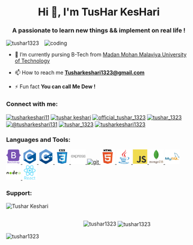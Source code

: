 <h1 align="center">Hi 👋, I'm TusHar KesHari</h1>
<h3 align="center">A passionate to learn new things && implement on real life !</h3>

<img align="right" alt="coding" width="400" src="https://camo.githubusercontent.com/5ddf73ad3a205111cf8c686f687fc216c2946a75005718c8da5b837ad9de78c9/68747470733a2f2f7468756d62732e6766796361742e636f6d2f4576696c4e657874446576696c666973682d736d616c6c2e676966">

<p align="left"> <img src="https://komarev.com/ghpvc/?username=tushar1323&label=Profile%20views&color=0e75b6&style=flat" alt="tushar1323" /> </p>

- 🔭 I’m currently pursing B-Tech from [Madan Mohan Malaviya University of Technology](http://www.mmmut.ac.in/)

- 📫 How to reach me **Tusharkeshari1323@gmail.com**

- ⚡ Fun fact **You can call Me Dew !**

<h3 align="left">Connect with me:</h3>
<p align="left">
<a href="https://twitter.com/tusharkeshari11" target="blank"><img align="center" src="https://raw.githubusercontent.com/rahuldkjain/github-profile-readme-generator/master/src/images/icons/Social/twitter.svg" alt="tusharkeshari11" height="30" width="40" /></a>
<a href="https://linkedin.com/in/tushar keshari" target="blank"><img align="center" src="https://raw.githubusercontent.com/rahuldkjain/github-profile-readme-generator/master/src/images/icons/Social/linked-in-alt.svg" alt="tushar keshari" height="30" width="40" /></a>
<a href="https://instagram.com/official_tushar_1323" target="blank"><img align="center" src="https://raw.githubusercontent.com/rahuldkjain/github-profile-readme-generator/master/src/images/icons/Social/instagram.svg" alt="official_tushar_1323" height="30" width="40" /></a>
<a href="https://www.codechef.com/users/tushar_1323" target="blank"><img align="center" src="https://cdn.jsdelivr.net/npm/simple-icons@3.1.0/icons/codechef.svg" alt="tushar_1323" height="30" width="40" /></a>
<a href="https://www.hackerrank.com/@tusharkeshari131" target="blank"><img align="center" src="https://raw.githubusercontent.com/rahuldkjain/github-profile-readme-generator/master/src/images/icons/Social/hackerrank.svg" alt="@tusharkeshari131" height="30" width="40" /></a>
<a href="https://www.leetcode.com/tushar_1323" target="blank"><img align="center" src="https://raw.githubusercontent.com/rahuldkjain/github-profile-readme-generator/master/src/images/icons/Social/leet-code.svg" alt="tushar_1323" height="30" width="40" /></a>
<a href="https://auth.geeksforgeeks.org/user/tusharkeshari1323" target="blank"><img align="center" src="https://raw.githubusercontent.com/rahuldkjain/github-profile-readme-generator/master/src/images/icons/Social/geeks-for-geeks.svg" alt="tusharkeshari1323" height="30" width="40" /></a>
</p>

<h3 align="left">Languages and Tools:</h3>
<p align="left"> <a href="https://getbootstrap.com" target="_blank" rel="noreferrer"> <img src="https://raw.githubusercontent.com/devicons/devicon/master/icons/bootstrap/bootstrap-plain-wordmark.svg" alt="bootstrap" width="40" height="40"/> </a> <a href="https://www.cprogramming.com/" target="_blank" rel="noreferrer"> <img src="https://raw.githubusercontent.com/devicons/devicon/master/icons/c/c-original.svg" alt="c" width="40" height="40"/> </a> <a href="https://www.w3schools.com/cpp/" target="_blank" rel="noreferrer"> <img src="https://raw.githubusercontent.com/devicons/devicon/master/icons/cplusplus/cplusplus-original.svg" alt="cplusplus" width="40" height="40"/> </a> <a href="https://www.w3schools.com/css/" target="_blank" rel="noreferrer"> <img src="https://raw.githubusercontent.com/devicons/devicon/master/icons/css3/css3-original-wordmark.svg" alt="css3" width="40" height="40"/> </a> <a href="https://expressjs.com" target="_blank" rel="noreferrer"> <img src="https://raw.githubusercontent.com/devicons/devicon/master/icons/express/express-original-wordmark.svg" alt="express" width="40" height="40"/> </a> <a href="https://git-scm.com/" target="_blank" rel="noreferrer"> <img src="https://www.vectorlogo.zone/logos/git-scm/git-scm-icon.svg" alt="git" width="40" height="40"/> </a> <a href="https://www.w3.org/html/" target="_blank" rel="noreferrer"> <img src="https://raw.githubusercontent.com/devicons/devicon/master/icons/html5/html5-original-wordmark.svg" alt="html5" width="40" height="40"/> </a> <a href="https://www.java.com" target="_blank" rel="noreferrer"> <img src="https://raw.githubusercontent.com/devicons/devicon/master/icons/java/java-original.svg" alt="java" width="40" height="40"/> </a> <a href="https://developer.mozilla.org/en-US/docs/Web/JavaScript" target="_blank" rel="noreferrer"> <img src="https://raw.githubusercontent.com/devicons/devicon/master/icons/javascript/javascript-original.svg" alt="javascript" width="40" height="40"/> </a> <a href="https://www.mongodb.com/" target="_blank" rel="noreferrer"> <img src="https://raw.githubusercontent.com/devicons/devicon/master/icons/mongodb/mongodb-original-wordmark.svg" alt="mongodb" width="40" height="40"/> </a> <a href="https://www.mysql.com/" target="_blank" rel="noreferrer"> <img src="https://raw.githubusercontent.com/devicons/devicon/master/icons/mysql/mysql-original-wordmark.svg" alt="mysql" width="40" height="40"/> </a> <a href="https://nodejs.org" target="_blank" rel="noreferrer"> <img src="https://raw.githubusercontent.com/devicons/devicon/master/icons/nodejs/nodejs-original-wordmark.svg" alt="nodejs" width="40" height="40"/> </a> <a href="https://reactjs.org/" target="_blank" rel="noreferrer"> <img src="https://raw.githubusercontent.com/devicons/devicon/master/icons/react/react-original-wordmark.svg" alt="react" width="40" height="40"/> </a> </p>

<h3 align="left">Support:</h3>
<p><a href="https://www.buymeacoffee.com/Tushar Keshari"> <img align="left" src="https://cdn.buymeacoffee.com/buttons/v2/default-yellow.png" height="50" width="210" alt="Tushar Keshari" /></a></p><br><br>

<p><img align="left" src="https://github-readme-stats.vercel.app/api/top-langs?username=tushar1323&show_icons=true&locale=en&layout=compact" alt="tushar1323" /></p>

<p>&nbsp;<img align="center" src="https://github-readme-stats.vercel.app/api?username=tushar1323&show_icons=true&locale=en" alt="tushar1323" /></p>

<p><img align="center" src="https://github-readme-streak-stats.herokuapp.com/?user=tushar1323&" alt="tushar1323" /></p>

